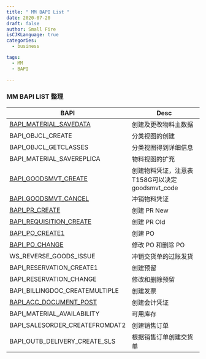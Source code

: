 ```yaml
---
title: " MM BAPI List "
date: 2020-07-20
draft: false
author: Small Fire
isCJKLanguage: true
categories: 
  - business

tags: 
  - MM
  - BAPI

---
```


###  MM BAPI LIST 整理

| BAPI                                                         | Desc                                           |
| ------------------------------------------------------------ | ---------------------------------------------- |
| [BAPI_MATERIAL_SAVEDATA](http://localhost:1313/2020/MM_BAPI_MaterialSaveData/) | 创建及更改物料主数据                           |
| BAPI_OBJCL_CREATE                                            | 分类视图的创建                                 |
| BAPI_OBJCL_GETCLASSES                                        | 分类视图得到详细信息                           |
| BAPI_MATERIAL_SAVEREPLICA                                    | 物料视图的扩充                                 |
| [BAPI_GOODSMVT_CREATE](https://coldinfire.github.io/2019/MM_BAPI_GoodMovementCreate/) | 创建物料凭证，注意表T158G可以决定goodsmvt_code |
| [BAPI_GOODSMVT_CANCEL](https://coldinfire.github.io/2019/MM_BAPI_GoodsMovementCancel/) | 冲销物料凭证                                   |
| [BAPI_PR_CREATE](https://coldinfire.github.io/2020/MM_BAPI_PurchaseRequestCreate/) | 创建 PR New                                    |
| [BAPI_REQUISITION_CREATE](https://coldinfire.github.io/2020/MM_BAPI_PurchaseRequestCreate/) | 创建 PR Old                                    |
| [BAPI_PO_CREATE1](https://coldinfire.github.io/2020/MM_BAPI_PurchaseOrderCreate/) | 创建 PO                                        |
| [BAPI_PO_CHANGE](https://coldinfire.github.io/2020/MM_BAPI_PurchaseOrderCreate/) | 修改 PO 和删除 PO                              |
| WS_REVERSE_GOODS_ISSUE                                       | 冲销交货单的过账发货                           |
| BAPI_RESERVATION_CREATE1                                     | 创建预留                                       |
| BAPI_RESERVATION_CHANGE                                      | 修改和删除预留                                 |
| BAPI_BILLINGDOC_CREATEMULTIPLE                               | 创建发票                                       |
| [BAPI_ACC_DOCUMENT_POST](https://coldinfire.github.io/2020/FI_ACC_DOCUMENT_POST/) | 创建会计凭证                                   |
| BAPI_MATERIAL_AVAILABILITY                                   | 可用库存                                       |
| BAPI_SALESORDER_CREATEFROMDAT2                               | 创建销售订单                                   |
| BAPI_OUTB_DELIVERY_CREATE_SLS                                | 根据销售订单创建交货单                         |